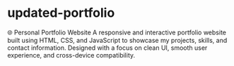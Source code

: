 # updated-portfolio
🌐 Personal Portfolio Website A responsive and interactive portfolio website built using HTML, CSS, and JavaScript to showcase my projects, skills, and contact information. Designed with a focus on clean UI, smooth user experience, and cross-device compatibility.
